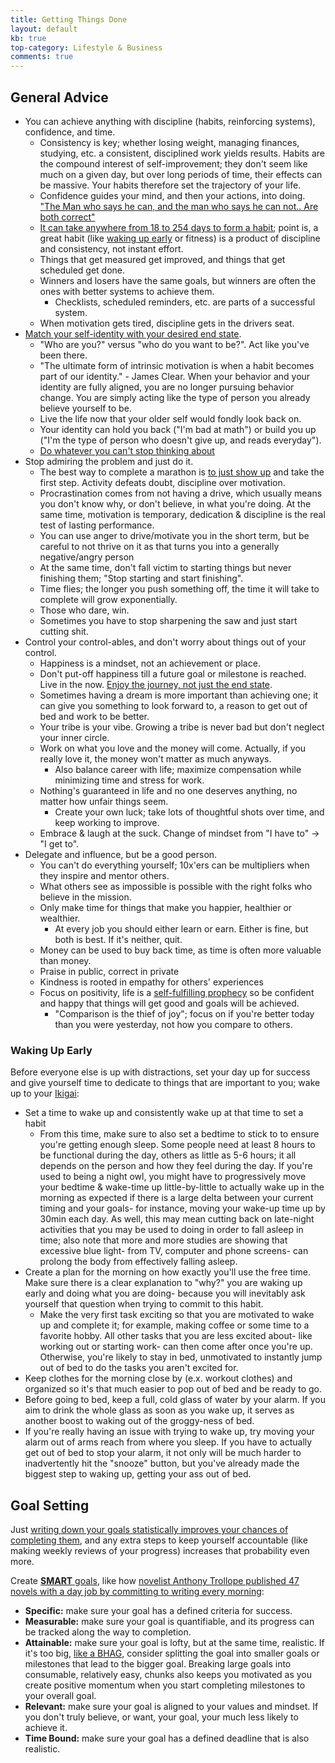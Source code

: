```yaml
---
title: Getting Things Done
layout: default
kb: true
top-category: Lifestyle & Business
comments: true
---
```


## General Advice

* You can achieve anything with discipline (habits, reinforcing systems), confidence, and time.
  + Consistency is key; whether losing weight, managing finances, studying, etc. a consistent, disciplined work yields results. Habits are the compound interest of self-improvement; they don't seem like much on a given day, but over long periods of time, their effects can be massive. Your habits therefore set the trajectory of your life.
  + Confidence guides your mind, and then your actions, into doing. ["The Man who says he can, and the man who says he can not.. Are both correct"](./quotes.html)
  + [It can take anywhere from 18 to 254 days to form a habit](https://www.healthline.com/health/how-long-does-it-take-to-form-a-habit#tips-and-tricks); point is, a great habit (like [waking up early](#waking-up-early) or fitness) is a product of discipline and consistency, not instant effort.
  + Things that get measured get improved, and things that get scheduled get done.
  + Winners and losers have the same goals, but winners are often the ones with better systems to achieve them.
    - Checklists, scheduled reminders, etc. are parts of a successful system.
  + When motivation gets tired, discipline gets in the drivers seat.
* [Match your self-identity with your desired end state](https://rescuetime.wpengine.com/james-clear/#identity).
  + "Who are you?" versus "who do you want to be?". Act like you've been there.
  + "The ultimate form of intrinsic motivation is when a habit becomes part of our identity." - James Clear. When your behavior and your identity are fully aligned, you are no longer pursuing behavior change. You are simply acting like the type of person you already believe yourself to be.
  + Live the life now that your older self would fondly look back on.
  + Your identity can hold you back ("I'm bad at math") or build you up ("I'm the type of person who doesn't give up, and reads everyday").
  + [Do whatever you can't stop thinking about](https://shime.sh/do-whatever-you-can%27t-stop-thinking-about)
* Stop admiring the problem and just do it.
  + The best way to complete a marathon is [to just show up](https://typesense.org/blog/the-unreasonable-effectiveness-of-just-showing-up-everyday/) and take the first step. Activity defeats doubt, discipline over motivation.
  + Procrastination comes from not having a drive, which usually means you don't know why, or don't believe, in what you're doing. At the same time, motivation is temporary, dedication & discipline is the real test of lasting performance.
  + You can use anger to drive/motivate you in the short term, but be careful to not thrive on it as that turns you into a generally negative/angry person
  + At the same time, don't fall victim to starting things but never finishing them; "Stop starting and start finishing".
  + Time flies; the longer you push something off, the time it will take to complete will grow exponentially.
  + Those who dare, win.
  + Sometimes you have to stop sharpening the saw and just start cutting shit.
* Control your control-ables, and don't worry about things out of your control.
  + Happiness is a mindset, not an achievement or place.
  + Don't put-off happiness till a future goal or milestone is reached. Live in the now. [Enjoy the journey, not just the end state](https://www.cs.utexas.edu/users/dahlin/bookshelf/hamming.html).
  + Sometimes having a dream is more important than achieving one; it can give you something to look forward to, a reason to get out of bed and work to be better.
  + Your tribe is your vibe. Growing a tribe is never bad but don't neglect your inner circle.
  + Work on what you love and the money will come. Actually, if you really love it, the money won't matter as much anyways.
    - Also balance career with life; maximize compensation while minimizing time and stress for work.
  + Nothing's guaranteed in life and no one deserves anything, no matter how unfair things seem.
    - Create your own luck; take lots of thoughtful shots over time, and keep working to improve.
  + Embrace & laugh at the suck. Change of mindset from "I have to" -> "I get to".
* Delegate and influence, but be a good person.
  + You can't do everything yourself; 10x'ers can be multipliers when they inspire and mentor others.
  + What others see as impossible is possible with the right folks who believe in the mission.
  + Only make time for things that make you happier, healthier or wealthier.
    - At every job you should either learn or earn. Either is fine, but both is best. If it's neither, quit.
  + Money can be used to buy back time, as time is often more valuable than money.
  + Praise in public, correct in private
  + Kindness is rooted in empathy for others' experiences
  + Focus on positivity, life is a [self-fulfilling prophecy](https://www.simplypsychology.org/self-fulfilling-prophecy.html) so be confident and happy that things will get good and goals will be achieved.
    - "Comparison is the thief of joy"; focus on if you're better today than you were yesterday, not how you compare to others.

### Waking Up Early

Before everyone else is up with distractions, set your day up for success and give yourself time to dedicate to things that are important to you; wake up to your [Ikigai](https://en.wikipedia.org/wiki/Ikigai):
* Set a time to wake up and consistently wake up at that time to set a habit
  + From this time, make sure to also set a bedtime to stick to to ensure you're getting enough sleep. Some people need at least 8 hours to be functional during the day, others as little as 5-6 hours; it all depends on the person and how they feel during the day. If you're used to being a night owl, you might have to progressively move your bedtime & wake-time up little-by-little to actually wake up in the morning as expected if there is a large delta between your current timing and your goals- for instance, moving your wake-up time up by 30min each day. As well, this may mean cutting back on late-night activities that you may be used to doing in order to fall asleep in time; also note that more and more studies are showing that excessive blue light- from TV, computer and phone screens- can prolong the body from effectively falling asleep.
* Create a plan for the morning on how exactly you'll use the free time. Make sure there is a clear explanation to "why?" you are waking up early and doing what you are doing- because you will inevitably ask yourself that question when trying to commit to this habit.
  + Make the very first task exciting so that you are motivated to wake up and complete it; for example, making coffee or some time to a favorite hobby. All other tasks that you are less excited about- like working out or starting work- can then come after once you're up. Otherwise, you're likely to stay in bed, unmotivated to instantly jump out of bed to do the tasks you aren't excited for.
* Keep clothes for the morning close by (e.x. workout clothes) and organized so it's that much easier to pop out of bed and be ready to go.
* Before going to bed, keep a full, cold glass of water by your alarm. If you aim to drink the whole glass as soon as you wake up, it serves as another boost to waking out of the groggy-ness of bed.
* If you're really having an issue with trying to wake up, try moving your alarm out of arms reach from where you sleep. If you have to actually get out of bed to stop your alarm, it not only will be much harder to inadvertently hit the "snooze" button, but you've already made the biggest step to waking up, getting your ass out of bed.


## Goal Setting

Just [writing down your goals statistically improves your chances of completing them](https://scholar.dominican.edu/cgi/viewcontent.cgi?article=1265&context=news-releases), and any extra steps to keep yourself accountable (like making weekly reviews of your progress) increases that probability even more.

Create [**SMART** goals](https://www.atlassian.com/blog/productivity/how-to-write-smart-goals), like how [novelist Anthony Trollope published 47 novels with a day job by committing to writing every morning](https://blog.doit.io/the-15-minute-anthony-trollope-routine/):
* **Specific:** make sure your goal has a defined criteria for success.
* **Measurable:** make sure your goal is quantifiable, and its progress can be tracked along the way to completion.
* **Attainable:** make sure your goal is lofty, but at the same time, realistic. If it's too big, [like a BHAG](https://www.jimcollins.com/concepts/bhag.html), consider splitting the goal into smaller goals or milestones that lead to the bigger goal. Breaking large goals into consumable, relatively easy, chunks also keeps you motivated as you create positive momentum when you start completing milestones to your overall goal.
* **Relevant:** make sure your goal is aligned to your values and mindset. If you don't truly believe, or want, your goal, your much less likely to achieve it.
* **Time Bound:** make sure your goal has a defined deadline that is also realistic.

